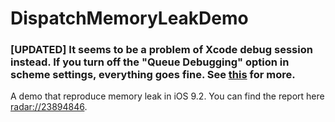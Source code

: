 # DispatchMemoryLeakDemo

### [UPDATED] It seems to be a problem of Xcode debug session instead. If you turn off the "Queue Debugging" option in scheme settings, everything goes fine. See [this](https://github.com/onevcat/DispatchMemoryLeakDemo/issues/2) for more.

A demo that reproduce memory leak in iOS 9.2. You can find the report here [radar://23894846](http://openradar.appspot.com/radar?id=5013034456055808).
